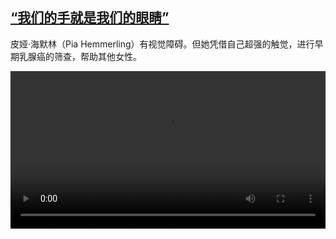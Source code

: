 <!--1637596027000-->
[“我们的手就是我们的眼睛”](https://www.dw.com/zh/%E2%80%9C%E6%88%91%E4%BB%AC%E7%9A%84%E6%89%8B%E5%B0%B1%E6%98%AF%E6%88%91%E4%BB%AC%E7%9A%84%E7%9C%BC%E7%9D%9B%E2%80%9D/a-59902486)
------

<p>皮娅·海默林（Pia Hemmerling）有视觉障碍。但她凭借自己超强的触觉，进行早期乳腺癌的筛查，帮助其他女性。</small></p><video src="https://tvdownloaddw-a.akamaihd.net/dwtv_video/flv/vdt_zh/2021/bchi211122_002_brustkrebs_01r_sd_sor.mp4" controls style="width:100%"></video>
